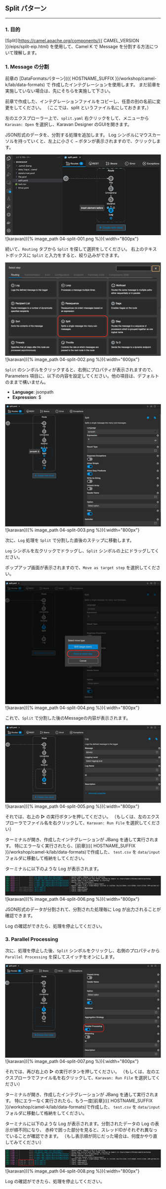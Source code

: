 ## Split パターン
---

### 1. 目的

[Split](https://camel.apache.org/components/{{ CAMEL_VERSION }}/eips/split-eip.html) を使用して、Camel K で Message を分割する方法について理解します。

### 1. Message の分割

前章の [DataFormatsパターン]({{ HOSTNAME_SUFFIX }}/workshop/camel-k/lab/data-formats) で 作成したインテグレーションを使用します。
まだ前章を実施していない場合は、先にそちらを実施して下さい。

前章で作成した、インテグレーションファイルをコピーし、任意の別の名前に変更をしてください。
（ここでは、split というファイル名にしておきます。）

左のエクスプローラー上で、`split.yaml` 右クリックをして、メニューから `Karavan: Open` を選択し、Karavan Designer のGUIを開きます。

JSON形式のデータを、分割する処理を追加します。
Log シンボルにマウスカーソルを持っていくと、左上に小さく `→` ボタンが表示されますので、クリックします。

![](images/04-split-001.png)
![karavan]({% image_path 04-split-001.png %}){:width="800px"}

続いて、`Routing` タブから `Split` を探して選択をしてください。
右上のテキストボックスに `Split` と入力をすると、絞り込みができます。

![](images/04-split-002.png)
![karavan]({% image_path 04-split-002.png %}){:width="600px"}

`Split` のシンボルをクリックすると、右側にプロパティが表示されますので、
Parameters 項目に、以下の内容を設定してください。他の項目は、デフォルトのままで構いません。

* **Language**: jsonpath
* **Expression**: $

![](images/04-split-003.png)
![karavan]({% image_path 04-split-003.png %}){:width="800px"}

次に、`Log` 処理を `Split` で分割した直後のステップに移動します。

`Log` シンボルを左クリックでドラッグし、`Split` シンボルの上にドラッグしてください。

ポップアップ画面が表示されますので、`Move as target step` を選択してください。

![](images/04-split-004.png)
![karavan]({% image_path 04-split-004.png %}){:width="800px"}

これで、`Split` で分割した後のMessageの内容が表示されます。

![](images/04-split-005.png)
![karavan]({% image_path 04-split-005.png %}){:width="800px"}

それでは、右上の **▷** の実行ボタンを押してください。
（もしくは、左のエクスプローラでファイル名を右クリックして、`Karavan: Run File` を選択してください）

ターミナルが開き、作成したインテグレーションが JBang を通して実行されます。
特にエラーなく実行されたら、[前章]({{ HOSTNAME_SUFFIX }}/workshop/camel-k/lab/data-formats)で作成した、 `test.csv` を `data/input` フォルダに移動して格納をしてください。

ターミナルに以下のような Log が表示されます。

![](images/04-split-006.png)
![karavan]({% image_path 04-split-006.png %}){:width="800px"}

JSON形式のデータが分割されて、分割された処理毎に Log が出力されることが確認できます。

Log の確認ができたら、処理を停止してください。

### 3. Parallel Processing

次に、処理を停止した後、`Split` シンボルをクリックし、右側のプロパティから `Parallel Processing` を探してスイッチをオンにします。

![](images/04-split-007.png)
![karavan]({% image_path 04-split-007.png %}){:width="800px"}

それでは、再び右上の **▷** の実行ボタンを押してください。
（もしくは、左のエクスプローラでファイル名を右クリックして、`Karavan: Run File` を選択してください）

ターミナルが開き、作成したインテグレーションが JBang を通して実行されます。
特にエラーなく実行されたら、もう一度[前章]({{ HOSTNAME_SUFFIX }}/workshop/camel-k/lab/data-formats)で作成した、 `test.csv` を `data/input` フォルダに移動して格納をしてください。

ターミナルに以下のような Log が表示されます。分割されたデータの Log の表示が順不同になり、
赤枠で囲った部分を見ると、スレッドIDがそれぞれ異なっていることが確認できます。
（もし表示順が同じだった場合は、何度かやり直してみてください）

![](images/04-split-008.png)
![karavan]({% image_path 04-split-008.png %}){:width="800px"}

Log の確認ができたら、処理を停止してください。